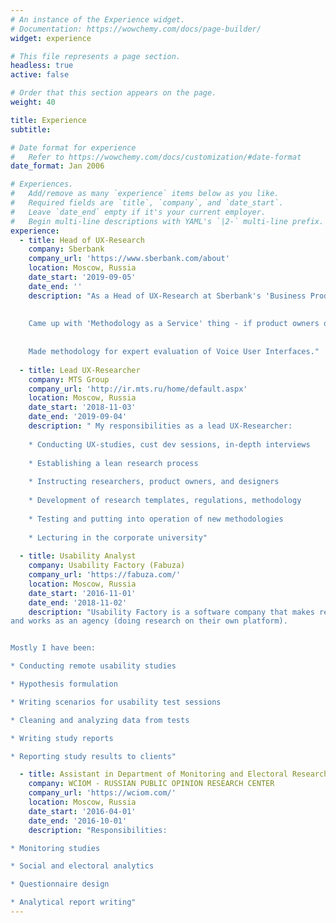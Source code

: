 ```yaml
---
# An instance of the Experience widget.
# Documentation: https://wowchemy.com/docs/page-builder/
widget: experience

# This file represents a page section.
headless: true
active: false

# Order that this section appears on the page.
weight: 40

title: Experience
subtitle:

# Date format for experience
#   Refer to https://wowchemy.com/docs/customization/#date-format
date_format: Jan 2006

# Experiences.
#   Add/remove as many `experience` items below as you like.
#   Required fields are `title`, `company`, and `date_start`.
#   Leave `date_end` empty if it's your current employer.
#   Begin multi-line descriptions with YAML's `|2-` multi-line prefix.
experience:
  - title: Head of UX-Research
    company: Sberbank
    company_url: 'https://www.sberbank.com/about'
    location: Moscow, Russia
    date_start: '2019-09-05'
    date_end: ''
    description: "As a Head of UX-Research at Sberbank's 'Business Products' cluster, I am doing the research of b2b products (mostly Cust Dev, Design Thinking, in-person & remote UX Testing, sometimes ethnography or diary studies) Part of my responsibilities is coordination of research process (speaking with internal customers, consulting and couching other researchers and product owners, organization of knowledge base). 
    
    
    Came up with 'Methodology as a Service' thing - if product owners or designers want to do research by themselves, I help them to find a suitable methodology, and support them in every phase of the study. 
    
    
    Made methodology for expert evaluation of Voice User Interfaces."
        
  - title: Lead UX-Researcher
    company: MTS Group
    company_url: 'http://ir.mts.ru/home/default.aspx'
    location: Moscow, Russia
    date_start: '2018-11-03'
    date_end: '2019-09-04'
    description: " My responsibilities as a lead UX-Researcher:
    
    * Conducting UX-studies, cust dev sessions, in-depth interviews
    
    * Establishing a lean research process
    
    * Instructing researchers, product owners, and designers
    
    * Development of research templates, regulations, methodology
    
    * Testing and putting into operation of new methodologies
    
    * Lecturing in the corporate university"
    
  - title: Usability Analyst
    company: Usability Factory (Fabuza)
    company_url: 'https://fabuza.com/'
    location: Moscow, Russia
    date_start: '2016-11-01'
    date_end: '2018-11-02'
    description: "Usability Factory is a software company that makes remote usability test software
and works as an agency (doing research on their own platform).


Mostly I have been:

* Conducting remote usability studies

* Hypothesis formulation

* Writing scenarios for usability test sessions

* Cleaning and analyzing data from tests

* Writing study reports

* Reporting study results to clients"

  - title: Assistant in Department of Monitoring and Electoral Research
    company: WCIOM - RUSSIAN PUBLIC OPINION RESEARCH CENTER
    company_url: 'https://wciom.com/'
    location: Moscow, Russia
    date_start: '2016-04-01'
    date_end: '2016-10-01'
    description: "Responsibilities:

* Monitoring studies

* Social and electoral analytics

* Questionnaire design

* Analytical report writing"
---
```

